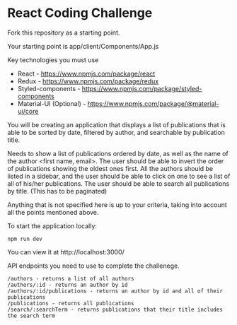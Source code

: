 # React Coding Challenge

Fork this repository as a starting point. 

Your starting point is app/client/Components/App.js

Key technologies you must use
- React - https://www.npmjs.com/package/react
- Redux - https://www.npmjs.com/package/redux
- Styled-components - https://www.npmjs.com/package/styled-components
- Material-UI (Optional) - https://www.npmjs.com/package/@material-ui/core

You will be creating an application that displays a list of publications that is able to be sorted by date, filtered by author, and searchable by publication title.

Needs to show a list of publications ordered by date, as well as the name of the author <first name, email>.
The user should be able to invert the order of publications showing the oldest ones first.
All the authors should be listed in a sidebar, and the user should be able to click on one to see a list of all of his/her publications.
The user should be able to search all publications by title. (This has to be paginated)

Anything that is not specified here is up to your criteria, taking into account all the points mentioned above. 

To start the application locally:
```
npm run dev
```
You can view it at http://localhost:3000/

API endpoints you need to use to complete the challenege.
```
/authors - returns a list of all authors
/authors/:id - returns an author by id
/authors/:id/publications - returns an author by id and all of their publications
/publications - returns all publications
/search/:searchTerm - returns publications that their title includes the search term
```
